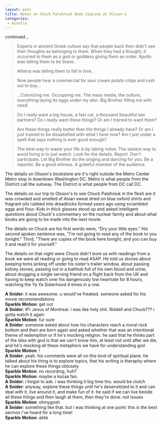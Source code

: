 ```yaml
---
layout: post
title: Notes on Chuck Palahniuk Book Signing at Olsson's
categories:
 - minutia
---
```


continued...

> Experts in ancient Greek culture say that people back then didn't see their thoughts as belonging to them. When they had a thought, it occurred to them as a god or goddess giving them an order. Apollo was telling them to be brave.

> Athena was telling them to fall in love.

> Now people hear a commercial for sour cream potato chips and rush out to buy...

> ...Colonizing me. Occupying me. The mass media, the culture, everything laying its eggs under my skin. Big Brother filling me with need. 

> Do I really want a big house, a fast car, a thousand beautiful sex partners? Do I really want these things? Or am I trained to want them?

> Are these things really better than the things I already have? Or am I just trained to be dissatisfied with what I have now? Am I just under a spell that says nothing is ever good enough?

> The best way to waste your life is by taking notes. The easiest way to avoid living is to just watch. Look for the details. Report. Don't participate. Let Big Brother do the singing and dancing for you. Be a reporter. Be a good witness. A grateful member of the audience.

The details on Olsson's bookstore are it's right outside the Metro Center Metro stop in downtown Washington DC. Metro is what people from the District call the subway. The District is what people from DC call DC.

The details on our trip to Olsson's to see Chuck Palahniuk in the flesh are it was crowded and smelled of Asian sweat dried on blue oxford shirts and fragrant oils rubbed into dreadlocks formed years ago using scrambled eggs and flour. Kids in thick glasses stood up and asked intelligent questions about Chuck's commentary on the nuclear family and about what books are going to be made into the next movie.

The details on Chuck are his first words were, "Dry your little eyes." His second spoken sentence was, "I'm not going to read any of the book to you tonight." Third, "There are copies of the book here tonight, and you can buy it and read it for yourself."

The details on that night were Chuck didn't bore us with readings from a book we were all reading or going to read ASAP. He told us stories about peeping toms jerking off under his sister's trailer window, about passing kidney stones, passing out in a bathtub full of his own blood and urine, about drugging a single serving friend on a flight back from the UK and having to keep watch over his dangerously low heartrate for 8 hours, watching the Ya Ya Sisterhood 4 times in a row.

<b>A Snider</b>: it was awesome. u would've freaked. someone asked for his movie recommendations  
<b>Sparkle Motion</b>: get out  
<b>A Snider</b>: #1: Jesus of Montreal. i was like holy shit. Riddell and Chuck??? i gotta watch it again  
<b>Sparkle Motion</b>: fur sure  
<b>A Snider</b>: someone asked about how his characters reach a moral rock bottom and then are born again and asked whether that was an intentional theme of redemption or if he's mocking religion. he said that he thinks part of the idea with god is that we can't know him, at least not until after we die, and he's mocking all these metaphors we have for understanding god  
<b>Sparkle Motion</b>: !  
<b>A Snider</b>: yeah. his comments were all on this kind of spiritual plane. he talked about his thing is to explore topics, that his writing is theraphy where he can explore these things obtusely  
<b>Sparkle Motion</b>: no recording, huh?  
<b>Sparkle Motion</b>: maybe a kazaa fan.  
<b>A Snider</b>: i forgot to ask. i was thinking it big time tho. would be clutch  
<b>A Snider</b>: anyway, explore these things until he's desensitized to it and can deal with it, live around it, and make fun of it. he said if we can live beside all these things and then laugh at them, then they're done. not issues  
<b>Sparkle Motion</b>: ohmygosh  
<b>A Snider</b>: something like that. but i was thinking at one point: this is the best sermon i've heard for a long time!  
<b>Sparkle Motion</b>: akkk
